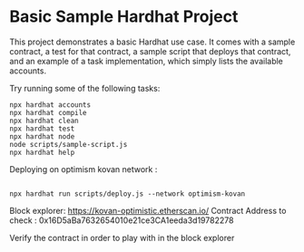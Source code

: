 # Basic Sample Hardhat Project

This project demonstrates a basic Hardhat use case. It comes with a sample contract, a test for that contract, a sample script that deploys that contract, and an example of a task implementation, which simply lists the available accounts.

Try running some of the following tasks:

```shell
npx hardhat accounts
npx hardhat compile
npx hardhat clean
npx hardhat test
npx hardhat node
node scripts/sample-script.js
npx hardhat help
```

Deploying on optimism kovan network :

```

npx hardhat run scripts/deploy.js --network optimism-kovan

```

Block explorer: https://kovan-optimistic.etherscan.io/
Contract Address to check : 0x16D5aBa7632654010e21ce3CA1eeda3d19782278

Verify the contract in order to play with in the block explorer
